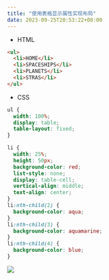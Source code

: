 ```yaml
---
title: "使用表格显示属性实现布局"
date: 2023-09-25T20:53:22+08:00
---
```


- HTML

```html
<ul>
  <li>HOME</li>
  <li>SPACESHIPS</li>
  <li>PLANETS</li>
  <li>STRAS</li>
</ul>
```

- CSS

```css
ul {
  width: 100%;
  display: table;
  table-layout: fixed;
}

li {
  width: 25%;
  height: 50px;
  background-color: red;
  list-style: none;
  display: table-cell;
  vertical-align: middle;
  text-align: center;
}
li:nth-child(2) {
  background-color: aqua;
}
li:nth-child(3) {
  background-color: aquamarine;
}
li:nth-child(4) {
  background-color: blue;
}
```

![](../assets/images/articles/61/01.png)
